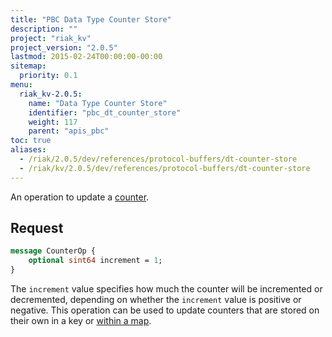 ```yaml
---
title: "PBC Data Type Counter Store"
description: ""
project: "riak_kv"
project_version: "2.0.5"
lastmod: 2015-02-24T00:00:00-00:00
sitemap:
  priority: 0.1
menu:
  riak_kv-2.0.5:
    name: "Data Type Counter Store"
    identifier: "pbc_dt_counter_store"
    weight: 117
    parent: "apis_pbc"
toc: true
aliases:
  - /riak/2.0.5/dev/references/protocol-buffers/dt-counter-store
  - /riak/kv/2.0.5/dev/references/protocol-buffers/dt-counter-store
---
```


An operation to update a [counter]({{<baseurl>}}riak/kv/2.0.5/developing/data-types).

## Request

```protobuf
message CounterOp {
    optional sint64 increment = 1;
}
```

The `increment` value specifies how much the counter will be incremented
or decremented, depending on whether the `increment` value is positive
or negative. This operation can be used to update counters that are
stored on their own in a key or [within a map]({{<baseurl>}}riak/kv/2.0.5/developing/api/protocol-buffers/dt-map-store).
